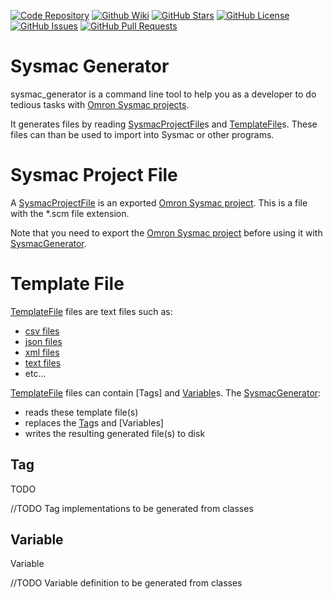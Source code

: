 [//]: # (This file was generated from: doc/template/README.mdt using the documentation_builder package on: 2022-02-22 12:08:41.332533.)
<a id='doc-template-badges-mdt'></a>[![Code Repository](https://img.shields.io/badge/repository-git%20hub-informational)](https://github.com/nils-ten-hoeve/sysmac_generator)
[![Github Wiki](https://img.shields.io/badge/documentation-wiki-informational)](https://github.com/nils-ten-hoeve/sysmac_generator/wiki)
[![GitHub Stars](https://img.shields.io/github/stars/nils-ten-hoeve/sysmac_generator)](https://github.com/nils-ten-hoeve/sysmac_generator/stargazers)
[![GitHub License](https://img.shields.io/badge/license-MIT-informational)](https://raw.githubusercontent.com/nils-ten-hoeve/sysmac_generator/main/LICENSE)
[![GitHub Issues](https://img.shields.io/github/issues/nils-ten-hoeve/sysmac_generator)](https://github.com/nils-ten-hoeve/sysmac_generator/issues)
[![GitHub Pull Requests](https://img.shields.io/github/issues-pr/nils-ten-hoeve/sysmac_generator)](https://github.com/nils-ten-hoeve/sysmac_generator/pulls)

<a id='doc-template-01-sysmac-generator-mdt'></a><a id='sysmac-generator'></a>
# Sysmac Generator
sysmac_generator is a command line tool to help you as a developer to do tedious
tasks with [Omron Sysmac projects](https://automation.omron.com/en/us/products/family/sysstdio).

It generates files by reading [SysmacProjectFile](https://github.com/nils-ten-hoeve/sysmac_generator/wiki/01-Sysmac-Generator#sysmac-project-file)s and [TemplateFile](https://github.com/nils-ten-hoeve/sysmac_generator/wiki/01-Sysmac-Generator#template-file)s.
These files can than be used to import into Sysmac or other programs.


<a id='sysmac-project-file'></a>
# Sysmac Project File
A [SysmacProjectFile](https://github.com/nils-ten-hoeve/sysmac_generator/wiki/01-Sysmac-Generator#sysmac-project-file) is an exported
[Omron Sysmac project](https://automation.omron.com/en/us/products/family/sysstdio).
This is a file with the *.scm file extension.

Note that you need to export the
[Omron Sysmac project](https://automation.omron.com/en/us/products/family/sysstdio)
before using it with [SysmacGenerator](https://github.com/nils-ten-hoeve/sysmac_generator/wiki/01-Sysmac-Generator#sysmac-generator).


<a id='template-file'></a>
# Template File
[TemplateFile](https://github.com/nils-ten-hoeve/sysmac_generator/wiki/01-Sysmac-Generator#template-file) files are text files such as:
* [csv files](https://en.wikipedia.org/wiki/Comma-separated_values)
* [json files](https://en.wikipedia.org/wiki/JSON)
* [xml files](https://en.wikipedia.org/wiki/XML)
* [text files](https://en.wikipedia.org/wiki/Text_file)
* etc...

[TemplateFile](https://github.com/nils-ten-hoeve/sysmac_generator/wiki/01-Sysmac-Generator#template-file) files can contain [Tags] and [Variable](https://github.com/nils-ten-hoeve/sysmac_generator/wiki/01-Sysmac-Generator#variable)s.
The [SysmacGenerator](https://github.com/nils-ten-hoeve/sysmac_generator/wiki/01-Sysmac-Generator#sysmac-generator):
* reads these template file(s)
* replaces the [Tag](https://github.com/nils-ten-hoeve/sysmac_generator/wiki/01-Sysmac-Generator#tag)s and [Variables]
* writes the resulting generated file(s) to disk


<a id='tag'></a>
## Tag
TODO

//TODO Tag implementations to be generated from classes

<a id='variable'></a>
## Variable
Variable

//TODO Variable definition to be generated from classes